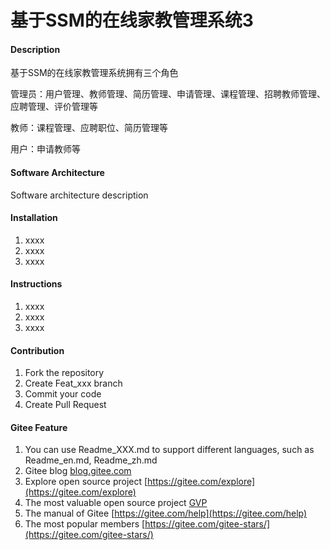# 基于SSM的在线家教管理系统3

#### Description
基于SSM的在线家教管理系统拥有三个角色

管理员：用户管理、教师管理、简历管理、申请管理、课程管理、招聘教师管理、应聘管理、评价管理等

教师：课程管理、应聘职位、简历管理等

用户：申请教师等

#### Software Architecture
Software architecture description

#### Installation

1.  xxxx
2.  xxxx
3.  xxxx

#### Instructions

1.  xxxx
2.  xxxx
3.  xxxx

#### Contribution

1.  Fork the repository
2.  Create Feat_xxx branch
3.  Commit your code
4.  Create Pull Request


#### Gitee Feature

1.  You can use Readme\_XXX.md to support different languages, such as Readme\_en.md, Readme\_zh.md
2.  Gitee blog [blog.gitee.com](https://blog.gitee.com)
3.  Explore open source project [https://gitee.com/explore](https://gitee.com/explore)
4.  The most valuable open source project [GVP](https://gitee.com/gvp)
5.  The manual of Gitee [https://gitee.com/help](https://gitee.com/help)
6.  The most popular members  [https://gitee.com/gitee-stars/](https://gitee.com/gitee-stars/)
